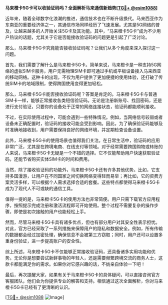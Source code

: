 **马来橙卡5G卡可以收验证码吗？全面解析马来通信新趋势[[TG💪+ @esim1088](https://t.me/s/esim1088)]**

近年来，随着全球数字化浪潮的推进，通信技术也在不断升级换代。马来西亚作为东南亚的重要经济体之一，其通信市场同样经历了飞速发展。尤其是5G网络的普及，让越来越多的人开始关注5G卡及其功能。其中，“马来橙卡5G卡”成为不少用户热议的话题，尤其关于它是否能接收验证码的问题更是引起了广泛讨论。

那么，马来橙卡5G卡究竟能否接收验证码呢？让我们从多个角度来深入探讨这一问题。

首先，我们需要了解什么是马来橙卡5G卡。简单来说，马来橙卡是一种支持5G网络的虚拟SIM卡服务，用户无需物理SIM卡即可通过手机或平板设备接入马来西亚的移动网络。这种卡的出现，不仅为用户提供了更加便捷的使用体验，还打破了传统SIM卡的地域限制，使得跨国使用变得更加轻松。

那么，马来橙卡5G卡能否接收验证码呢？答案是肯定的。马来橙卡5G卡与普通SIM卡一样，能够正常接收各类短信验证码。无论是注册新账号、找回密码，还是进行支付验证，只要你的设备处于正常的网络连接状态，验证码都能顺利接收。

不过，在实际使用过程中，可能会遇到一些特殊情况。例如，当网络信号较弱或者设备未正确配置时，验证码的接收可能会受到影响。因此，为了确保验证码能够及时准确地接收到，用户需要保持良好的网络环境，并定期检查设备设置。

此外，马来橙卡5G卡的使用场景也值得我们关注。在日常生活中，验证码的应用非常广泛，尤其是在跨境电商、在线支付等领域。对于经常需要跨国购物或转账的人来说，马来橙卡5G卡无疑是一个不错的选择。它不仅能帮助用户快速获取验证码，还能节省购买实体SIM卡的时间和费用。

当然，除了接收验证码的功能外，马来橙卡5G卡还有许多其他优势。比如，它支持多国漫游，让用户在不同国家之间切换网络变得轻而易举；再比如，它的资费方案灵活多样，可以根据个人需求选择合适的套餐。这些特点都使得马来橙卡5G卡成为了现代人不可或缺的通信工具。

值得一提的是，马来橙卡5G卡的使用方法也非常简便。用户只需下载官方应用程序，按照提示完成注册和激活流程即可开始使用。整个过程不需要复杂的操作步骤，即使是初次接触的用户也能轻松上手。

然而，尽管马来橙卡5G卡具有诸多优点，但也有部分用户对其安全性表示担忧。对此，官方已经采取了一系列措施来保障用户的隐私和数据安全。例如，所有传输的数据都会经过加密处理，确保信息不会被第三方窃取；同时，用户还可以设置多重身份验证，进一步提高账户的安全性。

综上所述，马来橙卡5G卡不仅能够正常接收验证码，还具备诸多实用功能和优势。无论你是想要尝试新鲜事物的年轻人，还是需要频繁跨境交流的商务人士，这款卡都能满足你的需求。如果你对它感兴趣的话，不妨亲自体验一下吧！

最后，再次提醒大家，如果有关于马来橙卡5G卡的具体疑问，可以直接咨询官方客服团队，他们会为你提供专业的解答和支持。相信通过这次全面解析，你对马来橙卡5G卡已经有了更清晰的认识。

[[TG💪+ @esim1088](https://t.me/s/esim1088) ![Image](https://i.postimg.cc/4NQfJmqS/Snipaste-2025-05-13-00-14-12.png)]